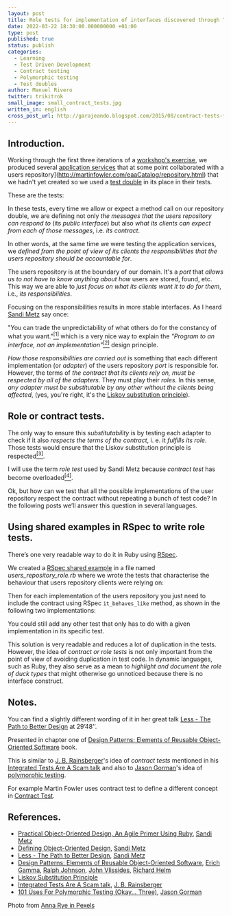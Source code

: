 ```yaml
---
layout: post
title: Role tests for implementation of interfaces discovered through TDD
date: 2022-03-22 18:30:00.000000000 +01:00
type: post
published: true
status: publish
categories:
  - Learning
  - Test Driven Development
  - Contract testing
  - Polymorphic testing
  - Test doubles
author: Manuel Rivero
twitter: trikitrok
small_image: small_contract_tests.jpg
written_in: english
cross_post_url: http://garajeando.blogspot.com/2015/08/contract-tests-for-interfaces.html
---
```


<h2>Introduction.</h2>

Working through the first three iterations of a [workshop's exercise](https://github.com/aleasoluciones/pycones2014), we produced several [application services](http://gorodinski.com/blog/2012/04/14/services-in-domain-driven-design-ddd/) that at some point collaborated with a users repository](http://martinfowler.com/eaaCatalog/repository.html) that we hadn't yet created so we used a [test double](https://martinfowler.com/bliki/TestDouble.html) in its place in their tests.

These are the tests:

<script src="https://gist.github.com/trikitrok/5ecc37c07ea09664f052.js"></script>
<script src="https://gist.github.com/trikitrok/b509de86bd8674c8e8cd.js"></script>
<script src="https://gist.github.com/trikitrok/e2ad4df8bbf2c48ae57f.js"></script>

In these tests, every time we allow or expect a method call on our repository double,
we are defining not only *the messages that the users repository can respond to* (its *public interface*) but also *what its clients can expect from each of those messages*, i.e. *its contract*.

In other words, at the same time we were testing the application services, we *defined from the point of view of its clients the responsibilities that the users repository should be accountable for*.

The users repository is at the boundary of our domain. It's a *port* that *allows us to not have to know anything about how* users are stored, found, etc. This way we are able to *just focus on what its clients want it to do for them*, i.e., *its responsibilities*.

Focusing on the responsibilities results in more stable interfaces. As I heard [Sandi Metz](https://sandimetz.com/) say once:

<quote>"You can trade the unpredictability of what others do for the constancy of what you want."</quote><a href="#nota1"><sup>[1]</sup></a>
which is a very nice way to explain the *"Program to an interface, not an implementation"*</quote><a href="#nota2"><sup>[2]</sup></a> design principle.


*How those responsibilities are carried out* is something that each different implementation (or *adapter*) of the users repository *port* is responsible for. However, the terms of *the contract that its clients rely on, must be respected by all of the adapters*. They must play their *roles*. In this sense, *any adapter must be substitutable by any other without the clients being affected*, (yes, you're right, it's the [Liskov substitution principle](https://en.wikipedia.org/wiki/Liskov_substitution_principle)).

<h2>Role or contract tests.</h2>

The only way to ensure this *substitutability* is by testing each adapter to check if it also *respects the terms of the contract*, i. e. it *fulfills its role*. Those tests would ensure that the Liskov substitution principle is respected<a href="#nota3"><sup>[3]</sup></a>.

I will use the term *role test* used by Sandi Metz because *contract test* has become overloaded<a href="#nota4"><sup>[4]</sup></a>.

Ok, but how can we test that all the possible implementations of the user repository respect the contract without repeating a bunch of test code? In the following posts we’ll answer this question in several languages.

<h2>Using shared examples in RSpec to write role tests.</h2>

There’s one very readable way to do it in Ruby using [RSpec](https://rspec.info/).

We created a [RSpec shared example](https://relishapp.com/rspec/rspec-core/v/3-10/docs/example-groups/shared-examples) in a file named *users_repository_role.rb* where we wrote the tests that characterise the behaviour that users repository clients were relying on:

<script src="https://gist.github.com/trikitrok/64ac2d7345cbd2c23c1f4c8f5b027c66.js"></script>

Then for each implementation of the users repository you just need to include the contract using RSpec `it_behaves_like` method, as shown in the following two implementations:

<script src="https://gist.github.com/trikitrok/1cde4fe0d53e92d3253c.js"></script>
<script src="https://gist.github.com/trikitrok/18cddf72538835300826.js"></script>

You could still add any other test that only has to do with a given implementation in its specific test.

This solution is very readable and reduces a lot of duplication in the tests. However, the idea of *contract or role tests* is not only important from the point of view of avoiding duplication in test code. In dynamic languages, such as Ruby, they also serve as a mean to *highlight and document the role of duck types* that might otherwise go unnoticed because there is no interface construct.


<h2>Notes.</h2>

<a name="nota1"></a> You can find a slightly different wording of it in her great talk [Less - The Path to Better Design](https://vimeo.com/26330100)  at 29’48’’.

<a name="nota2"></a> Presented in chapter one of [Design Patterns: Elements of Reusable Object-Oriented Software](https://en.wikipedia.org/wiki/Design_Patterns) book.

<a name="nota3"></a> This is similar to [J. B. Rainsberger](http://www.jbrains.ca/)'s idea of *contract tests* mentioned in his [Integrated Tests Are A Scam talk](https://vimeo.com/80533536) and also to [Jason Gorman](http://codemanship.co.uk/parlezuml/blog/)'s idea of [polymorphic testing](http://codemanship.co.uk/parlezuml/blog/?postid=1183).

<a name="nota4"></a> For example Martin Fowler uses contract test to define a different concept in [Contract Test](https://martinfowler.com/bliki/ContractTest.html).

<h2>References.</h2>

* [Practical Object-Oriented Design, An Agile Primer Using Ruby](https://www.poodr.com/), [Sandi Metz](https://sandimetz.com/)
* [Defining Object-Oriented Design](https://www.youtube.com/watch?v=HGT8bKSS6XQ), [Sandi Metz](https://sandimetz.com/)
* [Less - The Path to Better Design](https://vimeo.com/26330100), [Sandi Metz](https://sandimetz.com/)
* [Design Patterns: Elements of Reusable Object-Oriented Software](https://www.goodreads.com/book/show/85009.Design_Patterns), [Erich Gamma](https://en.wikipedia.org/wiki/Erich_Gamma), [Ralph Johnson](http://software-pattern.org/Author/29), [John Vlissides](https://en.wikipedia.org/wiki/John_Vlissides), [Richard Helm](https://wiki.c2.com/?RichardHelm)
* [Liskov Substitution Principle](https://en.wikipedia.org/wiki/Liskov_substitution_principle)
* [Integrated Tests Are A Scam talk](https://vimeo.com/80533536), [J. B. Rainsberger](http://www.jbrains.ca/)
* [101 Uses For Polymorphic Testing (Okay... Three)](http://codemanship.co.uk/parlezuml/blog/?postid=1183), [Jason Gorman](http://codemanship.co.uk/parlezuml/blog/)


Photo from [Anna Rye in Pexels](https://www.pexels.com/es-es/@anna-rye-70977670?utm_content=attributionCopyText&utm_medium=referral&utm_source=pexels)


